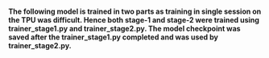 #### The following model is trained in two parts as training in single session on the TPU was difficult. Hence both stage-1 and stage-2 were trained using trainer_stage1.py and trainer_stage2.py. The model checkpoint was saved after the trainer_stage1.py completed and was used by trainer_stage2.py.
